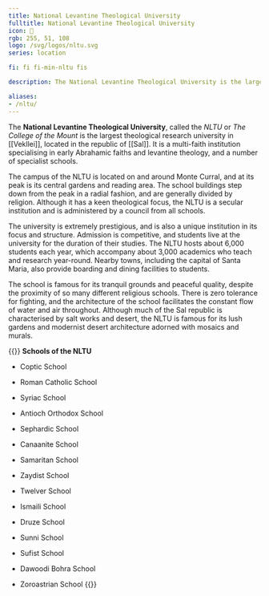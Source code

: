 ```yaml
---
title: National Levantine Theological University
fulltitle: National Levantine Theological University
icon: 📖
rgb: 255, 51, 108
logo: /svg/logos/nltu.svg
series: location

fi: fi fi-min-nltu fis

description: The National Levantine Theological University is the largest theological research university in Vekllei, located in the republic of Sal.

aliases:
- /nltu/
---
```

The **National Levantine Theological University**, called the *NLTU* or *The College of the Mount* is the largest theological research university in [[Vekllei]], located in the republic of [[Sal]]. It is a multi-faith institution specialising in early Abrahamic faiths and levantine theology, and a number of specialist schools.

The campus of the NLTU is located on and around Monte Curral, and at its peak is its central gardens and reading area. The school buildings step down from the peak in a radial fashion, and are generally divided by religion. Although it has a keen theological focus, the NLTU is a secular institution and is administered by a council from all schools.

The university is extremely prestigious, and is also a unique institution in its focus and structure. Admission is competitive, and students live at the university for the duration of their studies. The NLTU hosts about 6,000 students each year, which accompany about 3,000 academics who teach and research year-round. Nearby towns, including the capital of Santa Maria, also provide boarding and dining facilities to students.

The school is famous for its tranquil grounds and peaceful quality, despite the proximity of so many different religious schools. There is zero tolerance for fighting, and the architecture of the school facilitates the constant flow of water and air throughout. Although much of the Sal republic is characterised by salt works and desert, the NLTU is famous for its lush gardens and modernist desert architecture adorned with mosaics and murals.

{{<note table>}}
**Schools of the NLTU**

* Coptic School
* Roman Catholic School
* Syriac School
* Antioch Orthodox School

* Sephardic School
* Canaanite School
* Samaritan School

* Zaydist School
* Twelver School
* Ismaili School
* Druze School
* Sunni School
* Sufist School
* Dawoodi Bohra School

* Zoroastrian School
{{</note>}}

